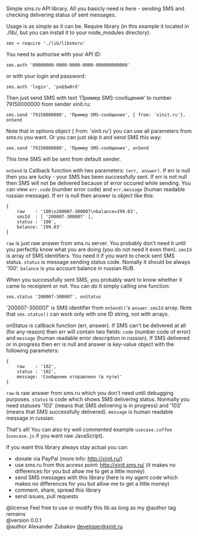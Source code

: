 Simple sms.ru API library. All you basicly need is here - sending SMS and
checking delivering status of sent messages.

Usage is as simple as it can be.
Require library (in this example it located in ./lib/, but you can install it
to your node_modules directory):

    sms = require './lib/libsmsru'

You need to authorise with your API ID:

    sms.auth '00000000-0000-0000-0000-000000000000'

or with your login and password:

    sms.auth 'login', 'pa$$w0rd'

Then just send SMS with text 'Пример SMS-сообщения' to number 79150000000 from
sender xinit.ru:

    sms.send '79150000000', 'Пример SMS-сообщения', { from: 'xinit.ru'}, onSend

Note that in options object { from: 'xinit.ru'} you can use all parameters
from sms.ru you want. Or you can just skip it and send SMS this way:

    sms.send '79150000000', 'Пример SMS-сообщения', onSend

This time SMS will be sent from default sender.

`onSend` is Callback function with two parameters: `(err, answer)`. If err is null
then you are lucky - your SMS has been successfully sent. If err is not null
then SMS will not be delivered because of error occured while sending. You
can view `err.code` (number error code) and `err.message` (human readable russian
message). If err is null then answer is object like this:

    {
        raw    : '100\n200007-300007\nbalance=199.03',
        smsId  : [ '200007-300007' ],
        status : '100',
        balance: '199.03'
    }

`raw` is just raw answer from sms.ru server. You probably don't need it until
you perfectly know what you are doing (you do not need it even then).
`smsId` is array of SMS identifiers. You need it if you want to check sent SMS
status.
`status` is message sending status code. Nomally it should be always '100'.
`balance` is you account balance in russian RUB.

When you successfully sent SMS, you probably want to know whether it came to
receipient or not. You can do it simply calling one function:

    sms.status '200007-300007', onStatus

'200007-300007' is SMS identifier from `onSend()`'s `answer.smsId` array. Note
that `sms.status()` can work only with one ID string, not with arrays.

onStatus is callback function (err, answer). If SMS can't be delivered at all
(for any reason) then err will contain two fields: `code` (number code of
error) and `message` (human readable error description in russian). If SMS
delivered or in progress then err is null and answer is key-value object with
the following parameters:

    {
        raw    : '102',
        status : '102',
        message: 'Сообщение отправлено (в пути)'
    }

`raw` is raw answer from sms.ru which you don't need until debugging purposes.
`status` is code which shows SMS delivering status. Normally you need statuses
'102' (means that SMS delivering is in progress) and '103' (means that SMS
successfully delivered).
`message` is human readable message in russian.

That's all! You can also try well commented example `usecase.coffee`
(`usecase.js` if you want raw JavaScript).


If you want this library always stay actual you can:
- donate via PayPal (more info: http://xinit.ru/)
- use sms.ru from this access point: http://xinit.sms.ru/ (it makes no
  differences for you but allow me to get a little money)
- send SMS messages with this library (here is my agent code which makes no
  differences for you but allow me to get a little money)
- comment, share, spread this library
- send issues, pull requests


@license Feel free to use or modify this lib as long as my @author tag remains  
@version 0.0.1  
@author Alexander Zubakov <developer@xinit.ru>
